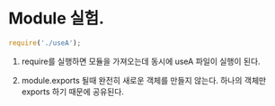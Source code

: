 # Module 실험.

```js
require('./useA');
```

1. require를 실행하면 모듈을 가져오는데 동시에 useA 파일이 실행이 된다.

2. module.exports 될때 완전히 새로운 객체를 만들지 않는다. 하나의 객체만 exports 하기 때문에 공유된다.